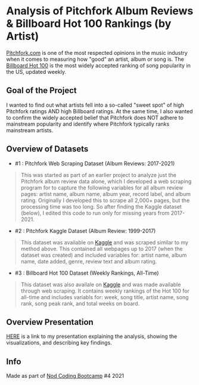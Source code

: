 # Analysis of Pitchfork Album Reviews & Billboard Hot 100 Rankings (by Artist)
[Pitchfork.com](https://pitchfork.com/) is one of the most respected opinions in the music industry when it comes to measuring how "good" an artist, album or song is. The [Billboard Hot 100](https://www.billboard.com/charts/hot-100/) is the most widely accepted ranking of song popularity in the US, updated weekly.

## Goal of the Project
I wanted to find out what artists fell into a so-called "sweet spot" of high Pitchfork ratings AND high Billboard ratings. At the same time, I also wanted to confirm the widely accepted belief that Pitchfork does NOT adhere to mainstream popularity and identify where Pitchfork typically ranks mainstream artists.

## Overview of Datasets
- #1 : Pitchfork Web Scraping Dataset (Album Reviews: 2017-2021)
> This was started as part of an earlier project to analyze just the Pitchfork album review data alone, which I developed a web scraping program for to capture the following variables for all album review pages: artist name, album name, album year, record label, and album rating. Originally I developed this to scrape all 2,000+ pages, but the processing time was too long. So after finding the Kaggle dataset (below), I edited this code to run only for missing years from 2017-2021.
- #2 : Pitchfork Kaggle Dataset (Album Review: 1999-2017)
> This dataset was available on [Kaggle](https://www.kaggle.com/ermoore/pitchfork-reviews-through-12617) and was scraped similar to my method above. This contained all webpages up to 2017 (when the dataset was created) and included variables for: artist name, album name, date added, genre, review text and album rating.
- #3 : Billboard Hot 100 Dataset (Weekly Rankings, All-Time)
> This dataset was also availale on [Kaggle](https://www.kaggle.com/dhruvildave/billboard-the-hot-100-songs) and was made available through web scraping. It contains weekly rankings of the Hot 100 for all-time and includes variabls for: week, song title, artist name, song rank, song peak rank, and total weeks on board.
 
## Overview Presentation
[HERE](https://docs.google.com/presentation/d/19rOHQMwOvZpOgMOY2N7vdHYraxkoKY7_UiKmNT6DXb8/edit?usp=sharing) is a link to my presentation explaining the analysis, showing the visualizations, and describing key findings.

## Info
Made as part of [Nod Coding Bootcamp](https://www.nodcoding.com/) #4 2021
